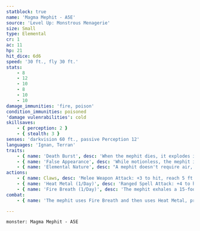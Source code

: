 ```yaml
---
statblock: true
name: 'Magma Mephit - A5E'
source: 'Level Up: Monstrous Menagerie'
size: Small
type: Elemental
cr: 1
ac: 11
hp: 21
hit_dice: 6d6
speed: '30 ft., fly 30 ft.'
stats:
    - 8
    - 12
    - 10
    - 8
    - 10
    - 10
damage_immunities: 'fire, poison'
condition_immunities: poisoned
'damage vulenrabilities': cold
skillsaves:
    - { perception: 2 }
    - { stealth: 3 }
senses: 'darkvision 60 ft., passive Perception 12'
languages: 'Ignan, Terran'
traits:
    - { name: 'Death Burst', desc: 'When the mephit dies, it explodes into lava. Each creature within 5 feet makes a DC 10 Constitution saving throw, taking 4 (1d8) fire damage on a failed save or half damage on a success.' }
    - { name: 'False Appearance', desc: 'While motionless, the mephit is indistinguishable from a small magma flow.' }
    - { name: 'Elemental Nature', desc: "A mephit doesn't require air, sustenance, or sleep." }
actions:
    - { name: Claws, desc: 'Melee Weapon Attack: +3 to hit, reach 5 ft., one target. Hit: 3 (1d4 + 1) slashing damage plus 2 (1d4) fire damage.' }
    - { name: 'Heat Metal (1/Day)', desc: 'Ranged Spell Attack: +4 to hit, range 60 ft., one creature wearing or holding a metal object. Hit: 9 (2d8) fire damage. If a creature is holding the object and suffers damage, it makes a DC 10 Constitution saving throw, dropping the object on a failure.' }
    - { name: 'Fire Breath (1/Day)', desc: 'The mephit exhales a 15-foot cone of fire. Each creature in the area makes a DC 10 Constitution saving throw, taking 7 (2d6) fire damage on a failed save or half damage on a success.' }
combat:
    - { name: 'The mephit uses Fire Breath and then uses Heat Metal, prioritizing creatures that have threatened it with metal weapons', desc: 'It flees only if it takes cold damage.' }

---
```

```statblock
monster: Magma Mephit - A5E
```
